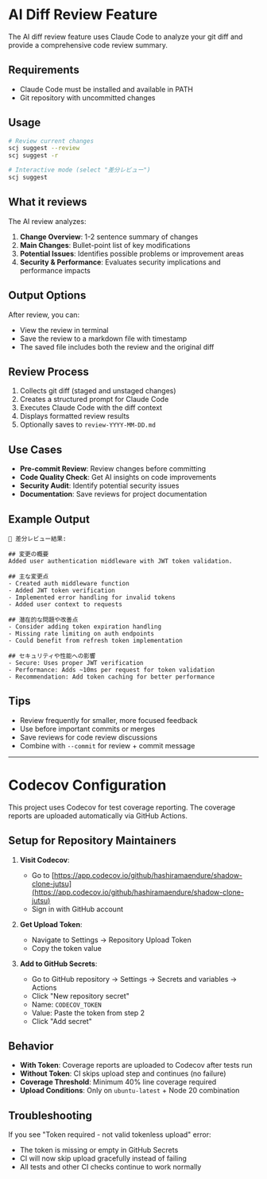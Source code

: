 # AI Diff Review Feature

The AI diff review feature uses Claude Code to analyze your git diff and provide a comprehensive code review summary.

## Requirements

- Claude Code must be installed and available in PATH
- Git repository with uncommitted changes

## Usage

```bash
# Review current changes
scj suggest --review
scj suggest -r

# Interactive mode (select "差分レビュー")
scj suggest
```

## What it reviews

The AI review analyzes:

1. **Change Overview**: 1-2 sentence summary of changes
2. **Main Changes**: Bullet-point list of key modifications
3. **Potential Issues**: Identifies possible problems or improvement areas
4. **Security & Performance**: Evaluates security implications and performance impacts

## Output Options

After review, you can:
- View the review in terminal
- Save the review to a markdown file with timestamp
- The saved file includes both the review and the original diff

## Review Process

1. Collects git diff (staged and unstaged changes)
2. Creates a structured prompt for Claude Code
3. Executes Claude Code with the diff context
4. Displays formatted review results
5. Optionally saves to `review-YYYY-MM-DD.md`

## Use Cases

- **Pre-commit Review**: Review changes before committing
- **Code Quality Check**: Get AI insights on code improvements
- **Security Audit**: Identify potential security issues
- **Documentation**: Save reviews for project documentation

## Example Output

```
👀 差分レビュー結果:

## 変更の概要
Added user authentication middleware with JWT token validation.

## 主な変更点
- Created auth middleware function
- Added JWT token verification
- Implemented error handling for invalid tokens
- Added user context to requests

## 潜在的な問題や改善点
- Consider adding token expiration handling
- Missing rate limiting on auth endpoints
- Could benefit from refresh token implementation

## セキュリティや性能への影響
- Secure: Uses proper JWT verification
- Performance: Adds ~10ms per request for token validation
- Recommendation: Add token caching for better performance
```

## Tips

- Review frequently for smaller, more focused feedback
- Use before important commits or merges
- Save reviews for code review discussions
- Combine with `--commit` for review + commit message

---

# Codecov Configuration

This project uses Codecov for test coverage reporting. The coverage reports are uploaded automatically via GitHub Actions.

## Setup for Repository Maintainers

1. **Visit Codecov**:
   - Go to [https://app.codecov.io/github/hashiramaendure/shadow-clone-jutsu](https://app.codecov.io/github/hashiramaendure/shadow-clone-jutsu)
   - Sign in with GitHub account

2. **Get Upload Token**:
   - Navigate to Settings → Repository Upload Token
   - Copy the token value

3. **Add to GitHub Secrets**:
   - Go to GitHub repository → Settings → Secrets and variables → Actions
   - Click "New repository secret"
   - Name: `CODECOV_TOKEN`
   - Value: Paste the token from step 2
   - Click "Add secret"

## Behavior

- **With Token**: Coverage reports are uploaded to Codecov after tests run
- **Without Token**: CI skips upload step and continues (no failure)
- **Coverage Threshold**: Minimum 40% line coverage required
- **Upload Conditions**: Only on `ubuntu-latest` + Node 20 combination

## Troubleshooting

If you see "Token required - not valid tokenless upload" error:
- The token is missing or empty in GitHub Secrets
- CI will now skip upload gracefully instead of failing
- All tests and other CI checks continue to work normally